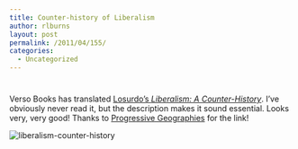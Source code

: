 ```yaml
---
title: Counter-history of Liberalism
author: rlburns
layout: post
permalink: /2011/04/155/
categories:
  - Uncategorized
---
```

# 

Verso Books has translated [Losurdo’s *Liberalism: A Counter-History*][1]. I’ve obviously never read it, but the description makes it sound essential. Looks very, very good! Thanks to [Progressive Geographies][2] for the link!

 [1]: http://www.versobooks.com/books/960-liberalism
 [2]: http://progressivegeographies.com/2011/04/14/a-counter-history-of-liberalism/

![liberalism-counter-history][3]

 [3]: http://www.versobooks.com/system/images/1044/original/9781844676934-Liberalism.jpg